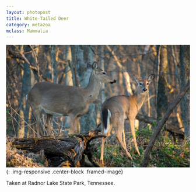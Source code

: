 ```yaml
---
layout: photopost
title: White-Tailed Deer
category: metazoa
mclass: Mammalia
---
```


![White-Tailed Deer](/images/metazoa/20180303_white_tail_deer_small.jpg){: .img-responsive .center-block .framed-image}

Taken at Radnor Lake State Park, Tennessee.
